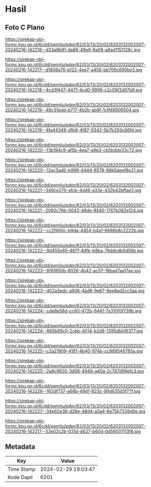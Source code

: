 # Hasil

## Foto C Plano

https://sirekap-obj-formc.kpu.go.id/6cdd/pemilu/pdpr/62/03/13/20/02/6203132002007-20240216-142216--d33a9b91-da88-49e9-8a08-a8ad1151128c.jpg

https://sirekap-obj-formc.kpu.go.id/6cdd/pemilu/pdpr/62/03/13/20/02/6203132002007-20240216-142217--d1808a76-bf22-4ee7-a456-bb709c690be3.jpg

https://sirekap-obj-formc.kpu.go.id/6cdd/pemilu/pdpr/62/03/13/20/02/6203132002007-20240216-142218--4cd3f447-4471-4cd0-9999-c2c09f2d07b9.jpg

https://sirekap-obj-formc.kpu.go.id/6cdd/pemilu/pdpr/62/03/13/20/02/6203132002007-20240216-142219--49c31edd-b717-4b2b-ab9f-1cff48906504.jpg

https://sirekap-obj-formc.kpu.go.id/6cdd/pemilu/pdpr/62/03/13/20/02/6203132002007-20240216-142219--4fa44349-dfb8-4f87-9342-5b7b293c66fd.jpg

https://sirekap-obj-formc.kpu.go.id/6cdd/pemilu/pdpr/62/03/13/20/02/6203132002007-20240216-142220--f3b194c9-af5b-4ea7-a9e3-cb5bdde33c72.jpg

https://sirekap-obj-formc.kpu.go.id/6cdd/pemilu/pdpr/62/03/13/20/02/6203132002007-20240216-142220--12ac5ad0-b996-4444-8578-98b5deef8e21.jpg

https://sirekap-obj-formc.kpu.go.id/6cdd/pemilu/pdpr/62/03/13/20/02/6203132002007-20240216-142221--349ce270-afcb-4d46-a33e-432b42bffae3.jpg

https://sirekap-obj-formc.kpu.go.id/6cdd/pemilu/pdpr/62/03/13/20/02/6203132002007-20240216-142221--2092c76b-0043-46de-8540-1767b082e124.jpg

https://sirekap-obj-formc.kpu.go.id/6cdd/pemilu/pdpr/62/03/13/20/02/6203132002007-20240216-142222--cc2f460c-b9da-4454-b4a1-6686b8c2222b.jpg

https://sirekap-obj-formc.kpu.go.id/6cdd/pemilu/pdpr/62/03/13/20/02/6203132002007-20240216-142222--9d455e85-487f-4dfb-b8ba-76ddcdb5d56b.jpg

https://sirekap-obj-formc.kpu.go.id/6cdd/pemilu/pdpr/62/03/13/20/02/6203132002007-20240216-142223--6f81850b-8026-4b42-ac57-18bad7aa17ae.jpg

https://sirekap-obj-formc.kpu.go.id/6cdd/pemilu/pdpr/62/03/13/20/02/6203132002007-20240216-142223--d02a3edc-a906-4ad8-9e67-9ee8ad2cc3aa.jpg

https://sirekap-obj-formc.kpu.go.id/6cdd/pemilu/pdpr/62/03/13/20/02/6203132002007-20240216-142224--cde8e58d-cc60-472b-9441-7a310f0f738b.jpg

https://sirekap-obj-formc.kpu.go.id/6cdd/pemilu/pdpr/62/03/13/20/02/6203132002007-20240216-142224--865b69c0-2cbb-4014-b2d9-1395dbb16377.jpg

https://sirekap-obj-formc.kpu.go.id/6cdd/pemilu/pdpr/62/03/13/20/02/6203132002007-20240216-142225--c2a21909-4181-4b40-974b-cc969546785a.jpg

https://sirekap-obj-formc.kpu.go.id/6cdd/pemilu/pdpr/62/03/13/20/02/6203132002007-20240216-142225--2a8c9630-3d06-4949-a40a-2c787d99efc3.jpg

https://sirekap-obj-formc.kpu.go.id/6cdd/pemilu/pdpr/62/03/13/20/02/6203132002007-20240216-142226--162df737-a68b-49d1-823c-99d635d3f77f.jpg

https://sirekap-obj-formc.kpu.go.id/6cdd/pemilu/pdpr/62/03/13/20/02/6203132002007-20240216-142227--34e62e38-d26e-48d4-a5a4-6e75b7326d0e.jpg

https://sirekap-obj-formc.kpu.go.id/6cdd/pemilu/pdpr/62/03/13/20/02/6203132002007-20240216-142217--53e02c2b-031d-4627-b60d-0d56001113f6.jpg


## Metadata

| Key        | Value               |
| ---------- | ------------------- |
| Time Stamp | 2024-02-29 19:03:47 |
| Kode Dapil | 6201                |



